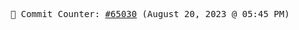 <p align="center">
    <samp>
        📮 Commit Counter: <a href="https://github.com/Javascript-void0/Javascript-void0/commits/main">#65030</a> (August 20, 2023 @ 05:45 PM)
    </samp>
</p>